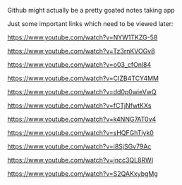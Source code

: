 Github might actually be a pretty goated notes taking app

Just some important links which need to be viewed later:

https://www.youtube.com/watch?v=NYW1TKZG-58

https://www.youtube.com/watch?v=Tz3rnKVOGv8

https://www.youtube.com/watch?v=o03_cfOnl84

https://www.youtube.com/watch?v=CIZB4TCY4MM

https://www.youtube.com/watch?v=dd0p0wieVwQ

https://www.youtube.com/watch?v=fCTjNfwtKXs

https://www.youtube.com/watch?v=k4NNG7AT0v4

https://www.youtube.com/watch?v=sHQFGhTiyk0

https://www.youtube.com/watch?v=i8SjSGv79Ac

https://www.youtube.com/watch?v=jncc3QL8RWI

https://www.youtube.com/watch?v=S2QAKxybgMg

